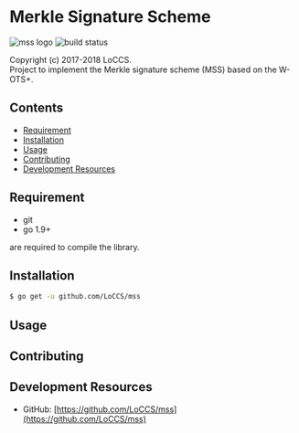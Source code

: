 # Merkle Signature Scheme  
![mss logo](https://img.shields.io/badge/mss-v1.1-blue.svg) 
![build status](https://img.shields.io/badge/build-passing-brightgreen.svg)  

Copyright (c) 2017-2018 LoCCS.  
Project to implement the Merkle signature scheme (MSS) based on the W-OTS+.   

## Contents  
+ [Requirement](#requirement)  
+ [Installation](#installation)  
+ [Usage](#usage)  
+ [Contributing](#contributing)  
+ [Development Resources](#dev-res)  

## Requirement  
+ git  
+ go 1.9+  

are required to compile the library.

<a name="installation"></a>
## Installation  
```bash
$ go get -u github.com/LoCCS/mss
```

<a name="usage"></a>
## Usage  

<a name="contributing"></a>
## Contributing  

<a name="dev-res"></a>
## Development Resources  
+ GitHub: [https://github.com/LoCCS/mss](https://github.com/LoCCS/mss)  
